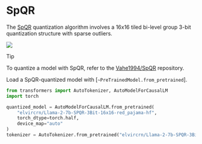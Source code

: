 <!--Copyright 2025 The HuggingFace Team. All rights reserved.

Licensed under the Apache License, Version 2.0 (the "License"); you may not use this file except in compliance with
the License. You may obtain a copy of the License at

http://www.apache.org/licenses/LICENSE-2.0

Unless required by applicable law or agreed to in writing, software distributed under the License is distributed on
an "AS IS" BASIS, WITHOUT WARRANTIES OR CONDITIONS OF ANY KIND, either express or implied. See the License for the
specific language governing permissions and limitations under the License.

⚠️ Note that this file is in Markdown but contain specific syntax for our doc-builder (similar to MDX) that may not be
rendered properly in your Markdown viewer.

-->

# SpQR

The [SpQR](https://hf.co/papers/2306.03078) quantization algorithm involves a 16x16 tiled bi-level group 3-bit quantization structure with sparse outliers.

<div class="flex justify-center">
    <img src="https://huggingface.co/datasets/huggingface/documentation-images/resolve/main/transformers/spqr-diagram.png">
</div>

> [!TIP]
> To quantize a model with SpQR, refer to the [Vahe1994/SpQR](https://github.com/Vahe1994/SpQR) repository.

Load a SpQR-quantized model with [`~PreTrainedModel.from_pretrained`].

```python
from transformers import AutoTokenizer, AutoModelForCausalLM
import torch

quantized_model = AutoModelForCausalLM.from_pretrained(
    "elvircrn/Llama-2-7b-SPQR-3Bit-16x16-red_pajama-hf",
    torch_dtype=torch.half,
    device_map="auto"
)
tokenizer = AutoTokenizer.from_pretrained("elvircrn/Llama-2-7b-SPQR-3Bit-16x16-red_pajama-hf")
```
